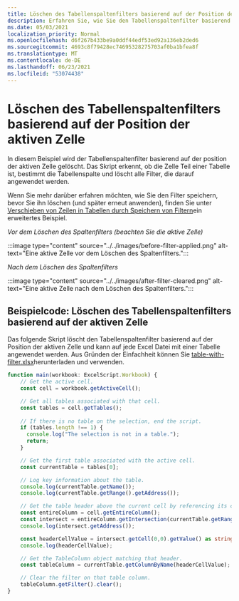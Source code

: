 ```yaml
---
title: Löschen des Tabellenspaltenfilters basierend auf der Position der aktiven Zelle
description: Erfahren Sie, wie Sie den Tabellenspaltenfilter basierend auf der aktiven Zellenposition löschen.
ms.date: 05/03/2021
localization_priority: Normal
ms.openlocfilehash: d6f267b433be9a0ddf44edf53ed92a136eb2ded6
ms.sourcegitcommit: 4693c8f79428ec74695328275703af0ba1bfea8f
ms.translationtype: MT
ms.contentlocale: de-DE
ms.lasthandoff: 06/23/2021
ms.locfileid: "53074438"
---
```

# <a name="clear-table-column-filter-based-on-active-cell-location"></a>Löschen des Tabellenspaltenfilters basierend auf der Position der aktiven Zelle

In diesem Beispiel wird der Tabellenspaltenfilter basierend auf der position der aktiven Zelle gelöscht. Das Skript erkennt, ob die Zelle Teil einer Tabelle ist, bestimmt die Tabellenspalte und löscht alle Filter, die darauf angewendet werden.

Wenn Sie mehr darüber erfahren möchten, wie Sie den Filter speichern, bevor Sie ihn löschen (und später erneut anwenden), finden Sie unter [Verschieben von Zeilen in Tabellen durch Speichern von Filtern](move-rows-across-tables.md)ein erweitertes Beispiel.

_Vor dem Löschen des Spaltenfilters (beachten Sie die aktive Zelle)_

:::image type="content" source="../../images/before-filter-applied.png" alt-text="Eine aktive Zelle vor dem Löschen des Spaltenfilters.":::

_Nach dem Löschen des Spaltenfilters_

:::image type="content" source="../../images/after-filter-cleared.png" alt-text="Eine aktive Zelle nach dem Löschen des Spaltenfilters.":::

## <a name="sample-code-clear-table-column-filter-based-on-active-cell"></a>Beispielcode: Löschen des Tabellenspaltenfilters basierend auf der aktiven Zelle

Das folgende Skript löscht den Tabellenspaltenfilter basierend auf der Position der aktiven Zelle und kann auf jede Excel Datei mit einer Tabelle angewendet werden. Aus Gründen der Einfachheit können Sie <a href="table-with-filter.xlsx">table-with-filter.xlsx</a>herunterladen und verwenden.

```TypeScript
function main(workbook: ExcelScript.Workbook) {
    // Get the active cell.
    const cell = workbook.getActiveCell();

    // Get all tables associated with that cell.
    const tables = cell.getTables();
    
    // If there is no table on the selection, end the script.
    if (tables.length !== 1) {
      console.log("The selection is not in a table.");
      return;
    }

    // Get the first table associated with the active cell.
    const currentTable = tables[0];

    // Log key information about the table.
    console.log(currentTable.getName());
    console.log(currentTable.getRange().getAddress());

    // Get the table header above the current cell by referencing its column.
    const entireColumn = cell.getEntireColumn();
    const intersect = entireColumn.getIntersection(currentTable.getRange());
    console.log(intersect.getAddress());

    const headerCellValue = intersect.getCell(0,0).getValue() as string;
    console.log(headerCellValue);

    // Get the TableColumn object matching that header.
    const tableColumn = currentTable.getColumnByName(headerCellValue);

    // Clear the filter on that table column.
    tableColumn.getFilter().clear();
}
```
